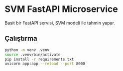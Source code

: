 # SVM FastAPI Microservice

Basit bir FastAPI servisi, SVM modeli ile tahmin yapar.

## Çalıştırma

```bash
python -m venv .venv
source .venv/bin/activate
pip install -r requirements.txt
uvicorn app:app --reload --port 8000

